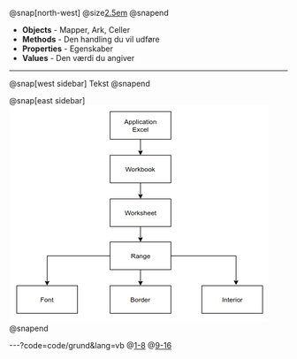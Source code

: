@snap[north-west]
  @size[2.5em](Objects)
@snapend

- **Objects** - Mapper, Ark, Celler
- **Methods** - Den handling du vil udføre
- **Properties** - Egenskaber
- **Values** - Den værdi du angiver

---

@snap[west sidebar]
  Tekst
@snapend

@snap[east sidebar]
  ![Object](img/Object_Hierarchy.png)
@snapend

---?code=code/grund&lang=vb
@[1-8](Struktur)
@[9-16](Kode)
